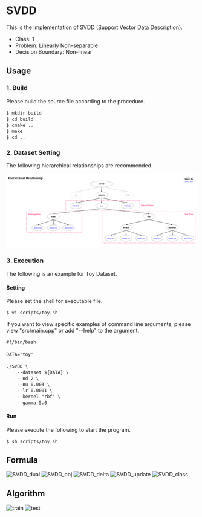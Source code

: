 # SVDD

This is the implementation of SVDD (Support Vector Data Description).

- Class: 1
- Problem: Linearly Non-separable
- Decision Boundary: Non-linear

## Usage

### 1. Build
Please build the source file according to the procedure.
~~~
$ mkdir build
$ cd build
$ cmake ..
$ make
$ cd ..
~~~

### 2. Dataset Setting

The following hierarchical relationships are recommended.

![SVDD_dataset](datasets/dataset.png)

### 3. Execution

The following is an example for Toy Dataset.

#### Setting
Please set the shell for executable file.
~~~
$ vi scripts/toy.sh
~~~
If you want to view specific examples of command line arguments, please view "src/main.cpp" or add "--help" to the argument.
~~~
#!/bin/bash

DATA='toy'

./SVDD \
    --dataset ${DATA} \
    --nd 2 \
    --nu 0.003 \
    --lr 0.0001 \
    --kernel "rbf" \
    --gamma 5.0
~~~

#### Run
Please execute the following to start the program.
~~~
$ sh scripts/toy.sh
~~~

## Formula
![SVDD_dual](https://user-images.githubusercontent.com/56967584/130434531-85b48ae0-0226-44fa-b8ea-4ce1d9c8b8da.png)
![SVDD_obj](https://user-images.githubusercontent.com/56967584/130434532-2aff815d-ae25-4b22-bfee-aae64d9f8e96.png)
![SVDD_delta](https://user-images.githubusercontent.com/56967584/130434551-55238a4a-38a2-4972-a12c-64c24b2de713.png)
![SVDD_update](https://user-images.githubusercontent.com/56967584/130434565-ab6b7a7f-f1ef-4a12-9428-2c63467f5918.png)
![SVDD_class](https://user-images.githubusercontent.com/56967584/130434570-1e489b23-ddc0-4777-abe4-ca46fc24c320.png)


## Algorithm
![train](https://user-images.githubusercontent.com/56967584/130434491-fec5aa39-cab4-40e7-8110-259e6e865f21.png)
![test](https://user-images.githubusercontent.com/56967584/130434497-5db59507-8a71-44ed-9b9d-1f6e1a4d6cbc.png)



